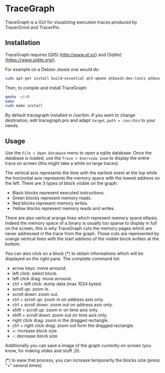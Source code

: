 TraceGraph
==========

TraceGraph is a GUI for visualizing execution traces produced by TracerGrind and TracerPin.

Installation
------------

TraceGraph requires [Qt5] (http://www.qt.io/) and [Sqlite] (https://www.sqlite.org/).

For example on a Debian Jessie one would do:

```bash
sudo apt-get install build-essential qt5-qmake qtbase5-dev-tools qtbase5-dev libsqlite3-dev
```

Then, to compile and install TraceGraph:

```bash
qmake -qt=5
make
sudo make install
```

By default tracegraph installed in /usr/bin. If you want to change destination, edit tracegraph.pro
and adapt `target.path = /usr/bin` to your needs.

Usage
-----

Use the `File > Open Database` menu to open a sqlite database. Once the database is loaded, use
the `Trace > Overview zoom` to display the entire trace on screen (this might take a while on
large traces).

The vertical axis represents the time with the earliest event at the top while the horizontal axis
represents the memory space with the lowest address on the left. There are 3 types of block visible
on the graph:

* Black blocks represent executed instructions.
* Green blocks represent memory reads.
* Red blocks represent memory writes.
* Yellow blocks represent memory reads and writes.

There are also vertical orange lines which represent memory space ellipsis. Indeed the memory space
of a binary is usually too sparse to display in full on the screen, this is why TraceGraph cuts the
memory pages which are never addressed in the trace from the graph. Those cuts are represented by
orange vertical lines with the start address of the visible block written at the bottom.

You can also click on a block (*) to obtain informations which
will be displayed on the right pane. The complete command list:

* arrow keys: move arround.
* left click: select block.
* left click drag: move arround.
* ctrl + left click: dump data (max 1024 bytes)
* scroll up: zoom in.
* scroll down: zoom out.
* ctrl + scroll up: zoom in on address axis only.
* ctrl + scroll down: zoom out on address axis only.
* shift + scroll up: zoom in on time axis only.
* shift + scroll down: zoom out on time axis only.
* right click drag: zoom in the dragged rectangle.
* ctrl + right click drag: zoom out form the dragged rectangle.
* +: increase block size
* -: decrease block size

Additionally you can save a image of the graph currently on screen (you know, for making slides
and stuff ;D).

(*) to ease that process, you can increase temporarily the blocks size (press "+" several times).
